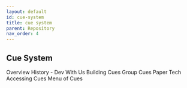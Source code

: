 ```yaml
---
layout: default
id: cue-system
title: cue system
parent: Repository
nav_order: 4
---
```


## Cue System
Overview
History - Dev With Us
Building Cues
Group Cues
Paper Tech
Accessing Cues
Menu of Cues
